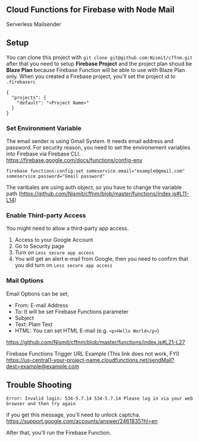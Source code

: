 ## Cloud Functions for Firebase with Node Mail
Serverless Mailsender

## Setup
You can clone this project with `git clone git@github.com:Nismit/cffnm.git` after that you need to setup **Firebase Project** and the project plan shoud be **Blaze Plan** because Firebase Function will be able to use with Blaze Plan only. When you created a Firebase project, you'll set the project id to `.firebaserc`

```
{
  "projects": {
    "default": "<Project Name>"
  }
}
```

### Set Environment Variable
The email sender is using Gmail System. It needs email address and password. For security reason, you need to set the environement variables into Firebase via Firebase CLI.
https://firebase.google.com/docs/functions/config-env

```
firebase functions:config:set someservice.email="example@gmail.com" someservice.password="Gmail password"
```

The varibales are using auth object, so you have to change the variable path (https://github.com/Nismit/cffnm/blob/master/functions/index.js#L11-L14)

### Enable Third-party Access
You might need to allow a third-party app access.
1. Access to your Google Account
2. Go to Security page
3. Turn on `Less secure app access`
4. You will get an alert e-mail from Google, then you need to confirm that you did turn on `Less secure app access`

### Mail Options
Email Options can be set;
- From: E-mail Address
- To: It will be set Firebase Functions parameter
- Subject
- Text: Plain Text
- HTML: You can set HTML E-mail (e.g. `<p>Hello World</p>`)

https://github.com/Nismit/cffnm/blob/master/functions/index.js#L21-L27

Firebase Functions Trigger URL Example (This link does not work, FYI)\
https://us-central1-your-project-name.cloudfunctions.net/sendMail?dest=example@example.com

## Trouble Shooting
`Error: Invalid login: 534-5.7.14 534-5.7.14 Please log in via your web browser and then try again`

if you get this message, you'll need to unlock captcha.
https://support.google.com/accounts/answer/2461835?hl=en

After that, you'll run the Firebase Function.